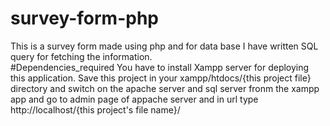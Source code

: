 # survey-form-php
This is a survey form made using php and for data base I have written SQL query for fetching the information.  
#Dependencies_required
You have to install Xampp server for deploying this application. Save this project in your xampp/htdocs/{this project file} directory and switch on the apache server and sql server fronm the xampp app and go to admin page of appache server and in url type http://localhost/{this project's file name}/

